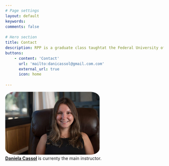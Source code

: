 ```yaml
---
# Page settings
layout: default
keywords:
comments: false

# Hero section
title: Contact
description: RPP is a graduate class taughtat the Federal University of Espírito Santo, São Mateus - Brazil. 
buttons:
    - content: 'Contact'
      url: 'mailto:danicassol@gmail.com.com'
      external_url: true
      icon: home

---
```



<div class='row'>
    <div class='col-md-4'>
        <img style='border-radius:10%;' src='/assets/img/team/dani.jpg' alt='Daniela Cassol' width="300px">
    </div>
    <div class='col-md-8' style='text-align: justify;'>
       <b> <a href="https://www.dcassol.com/">Daniela Cassol</a> </b>
       is currenty the main instructor.
    </div>
</div>

<br>
<br>

